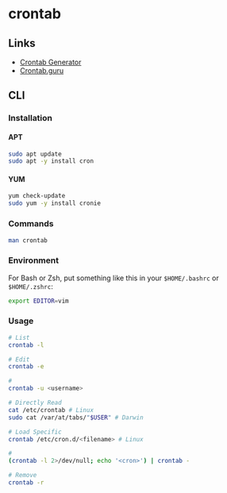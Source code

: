 # crontab

## Links

- [Crontab Generator](https://crontab-generator.org/)
- [Crontab.guru](https://crontab.guru/)

## CLI

### Installation

#### APT

```sh
sudo apt update
sudo apt -y install cron
```

#### YUM

```sh
yum check-update
sudo yum -y install cronie
```

### Commands

```sh
man crontab
```

### Environment

For Bash or Zsh, put something like this in your `$HOME/.bashrc` or `$HOME/.zshrc`:

```sh
export EDITOR=vim
```

### Usage

```sh
# List
crontab -l

# Edit
crontab -e

#
crontab -u <username>

# Directly Read
cat /etc/crontab # Linux
sudo cat /var/at/tabs/"$USER" # Darwin

# Load Specific
crontab /etc/cron.d/<filename> # Linux

#
(crontab -l 2>/dev/null; echo '<cron>') | crontab -

# Remove
crontab -r
```
